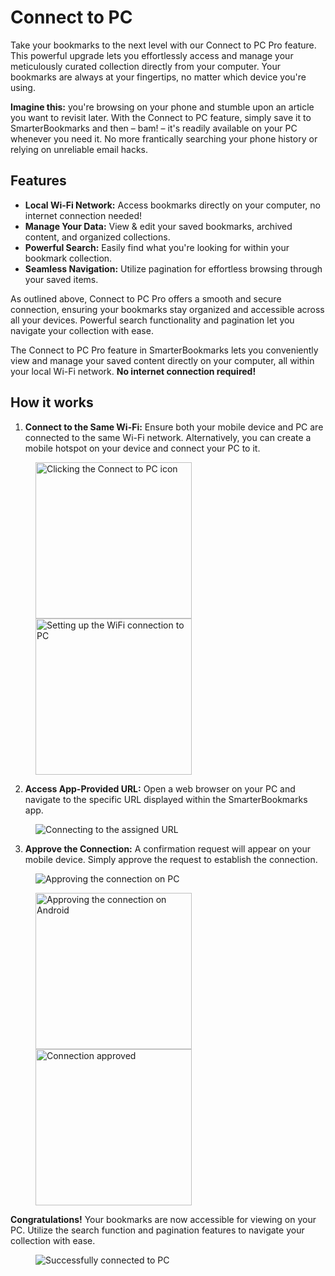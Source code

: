 # Connect to PC

Take your bookmarks to the next level with our Connect to PC Pro feature. This powerful upgrade lets you effortlessly access and manage your meticulously curated collection directly from your computer. Your bookmarks are always at your fingertips, no matter which device you're using.

**Imagine this:** you're browsing on your phone and stumble upon an article you want to revisit later. With the Connect to PC feature, simply save it to SmarterBookmarks and then – bam! – it's readily available on your PC whenever you need it. No more frantically searching your phone history or relying on unreliable email hacks.

## Features
- **Local Wi-Fi Network:** Access bookmarks directly on your computer, no internet connection needed!
- **Manage Your Data:** View & edit your saved bookmarks, archived content, and organized collections.
- **Powerful Search:** Easily find what you're looking for within your bookmark collection.
- **Seamless Navigation:** Utilize pagination for effortless browsing through your saved items.

As outlined above, Connect to PC Pro offers a smooth and secure connection, ensuring your bookmarks stay organized and accessible across all your devices. Powerful search functionality and pagination let you navigate your collection with ease.

The Connect to PC Pro feature in SmarterBookmarks lets you conveniently view and manage your saved content directly on your computer, all within your local Wi-Fi network. **No internet connection required!** 

## How it works

1. **Connect to the Same Wi-Fi:** Ensure both your mobile device and PC are connected to the same Wi-Fi network. Alternatively, you can create a mobile hotspot on your device and connect your PC to it.
<p float="left"  style="margin-left: 40px;">
    <img src="../assets/13.jpg" alt="Clicking the Connect to PC icon" width="250"/>
    <img src="../assets/14.jpg" alt="Setting up the WiFi connection to PC" width="250"/>
</p>

2. **Access App-Provided URL:** Open a web browser on your PC and navigate to the specific URL displayed within the SmarterBookmarks app.
<p float="left"  style="margin-left: 40px;">
    <img src="../assets/15.png" alt="Connecting to the assigned URL"/>
</p>

3. **Approve the Connection:** A confirmation request will appear on your mobile device. Simply approve the request to establish the connection.
<p float="left"  style="margin-left: 40px;">
    <img src="../assets/16.png" alt="Approving the connection on PC"/>
</p>
<p float="left"  style="margin-left: 40px;">
    <img src="../assets/16.jpg" alt="Approving the connection on Android" width="250"/>
    <img src="../assets/17.jpg" alt="Connection approved" width="250"/>
</p>
   

**Congratulations!** Your bookmarks are now accessible for viewing on your PC. Utilize the search function and pagination features to navigate your collection with ease.
<p float="left"  style="margin-left: 40px;">
    <img src="../assets/18.png" alt="Successfully connected to PC"/>
</p>